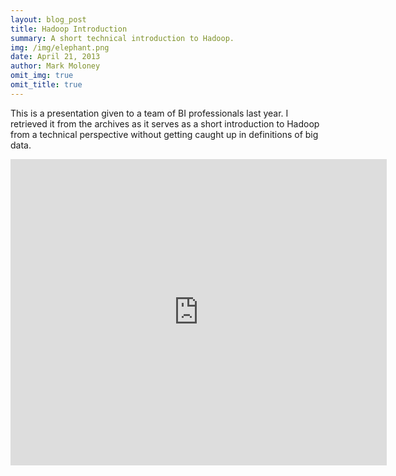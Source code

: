 ```yaml
---
layout: blog_post
title: Hadoop Introduction
summary: A short technical introduction to Hadoop.
img: /img/elephant.png
date: April 21, 2013
author: Mark Moloney
omit_img: true
omit_title: true
---
```


This is a presentation given to a team of BI professionals last year. I retrieved it from the archives as it serves as
a short introduction to Hadoop from a technical perspective without getting caught up in definitions of big data.

<iframe src="https://skydrive.live.com/embed?cid=70A69EBBFBE3997D&resid=70A69EBBFBE3997D%21126&authkey=AH22pmKJBiCJ4AY&em=2" width="602" height="490" frameborder="0" scrolling="no"></iframe>
